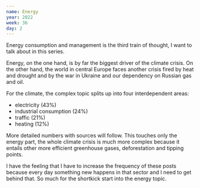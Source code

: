 ```yaml
---
name: Energy
year: 2022
week: 36
day: 2
---
```


Energy consumption and management is the third train of thought, I want to talk
about in this series.

Energy, on the one hand, is by far the biggest driver of the climate crisis. On
the other hand, the world in central Europe faces another crisis fired by heat
and drought and by the war in Ukraine and our dependency on Russian gas and oil.

For the climate, the complex topic splits up into four interdependent areas:

- electricity (43%)
- industrial consumption (24%)
- traffic (21%)
- heating (12%)

More detailed numbers with sources will follow. This touches only the energy
part, the whole climate crisis is much more complex because it entails other
more efficient greenhouse gases, deforestation and tipping points.

I have the feeling that I have to increase the frequency of these posts because
every day something new happens in that sector and I need to get behind that. So
much for the shortkick start into the energy topic.
